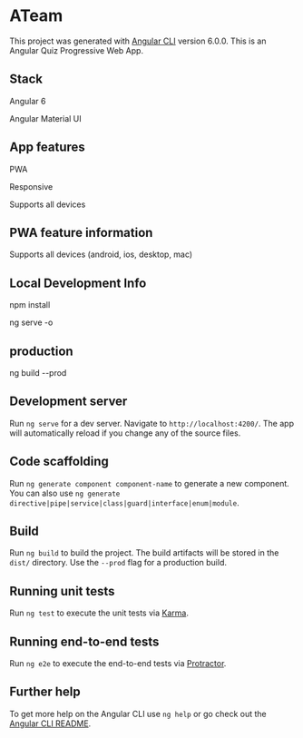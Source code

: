 # ATeam

This project was generated with [Angular CLI](https://github.com/angular/angular-cli) version 6.0.0. This is an Angular Quiz Progressive Web App. 


## Stack 

Angular 6

Angular Material UI

## App features

PWA

Responsive

Supports all devices

## PWA feature information

Supports all devices (android, ios, desktop, mac)

## Local Development Info

npm install

ng serve -o

## production

ng build --prod


## Development server

Run `ng serve` for a dev server. Navigate to `http://localhost:4200/`. The app will automatically reload if you change any of the source files.

## Code scaffolding

Run `ng generate component component-name` to generate a new component. You can also use `ng generate directive|pipe|service|class|guard|interface|enum|module`.

## Build

Run `ng build` to build the project. The build artifacts will be stored in the `dist/` directory. Use the `--prod` flag for a production build.

## Running unit tests

Run `ng test` to execute the unit tests via [Karma](https://karma-runner.github.io).

## Running end-to-end tests

Run `ng e2e` to execute the end-to-end tests via [Protractor](http://www.protractortest.org/).

## Further help

To get more help on the Angular CLI use `ng help` or go check out the [Angular CLI README](https://github.com/angular/angular-cli/blob/master/README.md).

